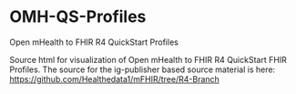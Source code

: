 # OMH-QS-Profiles
Open mHealth to FHIR R4 QuickStart Profiles

Source html for visualization of Open mHealth to FHIR R4 QuickStart FHIR Profiles.
The source for the ig-publisher based source material is here: https://github.com/Healthedata1/mFHIR/tree/R4-Branch
